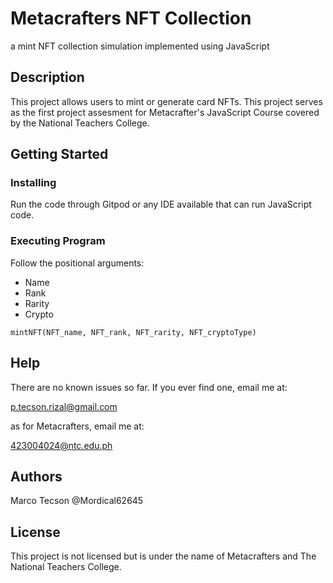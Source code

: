 # Metacrafters NFT Collection
a mint NFT collection simulation implemented using JavaScript

## Description
This project allows users to mint or generate card NFTs. 
This project serves as the first project assesment for Metacrafter's JavaScript Course 
covered by the National Teachers College.

## Getting Started
### Installing
Run the code through Gitpod or any IDE available that can run JavaScript code.

### Executing Program
Follow the positional arguments:
- Name
- Rank
- Rarity
- Crypto

```mintNFT(NFT_name, NFT_rank, NFT_rarity, NFT_cryptoType)```

## Help
There are no known issues so far. If you ever find one, email me at: 

p.tecson.rizal@gmail.com

as for Metacrafters, email me at:

423004024@ntc.edu.ph 
## Authors
Marco Tecson @Mordical62645

## License
This project is not licensed but is under the name of Metacrafters and The National Teachers College.
